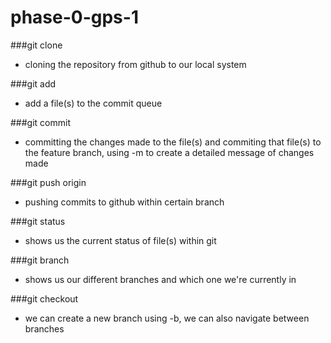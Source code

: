 # phase-0-gps-1

###git clone
* cloning the repository from github to our local system

###git add
* add a file(s) to the commit queue

###git commit
* committing the changes made to the file(s) and commiting that file(s) to the feature branch, using -m to create a detailed message of changes made

###git push origin
* pushing commits to github within certain branch

###git status
* shows us the current status of file(s) within git

###git branch
* shows us our different branches and which one we're currently in

###git checkout
* we can create a new branch using -b, we can also navigate between branches


